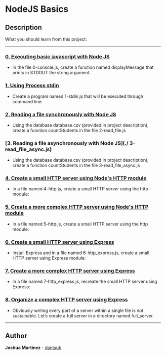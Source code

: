 #  NodeJS Basics

## Description

What you should learn from this project:

---

### [0. Executing basic javascript with Node JS](./0-console.js)

* In the file 0-console.js, create a function named displayMessage that prints in STDOUT the string argument.

### [1. Using Process stdin](./1-stdin.js)

* Create a program named 1-stdin.js that will be executed through command line:

### [2. Reading a file synchronously with Node JS](./2-read_file.js)

* Using the database database.csv (provided in project description), create a function countStudents in the file 2-read_file.js

### [3. Reading a file asynchronously with Node JS](./ 3-read_file_async.js)

* Using the database database.csv (provided in project description), create a function countStudents in the file 3-read_file_async.js

### [4. Create a small HTTP server using Node's HTTP module](./4-http.js)

* In a file named 4-http.js, create a small HTTP server using the http module:

### [5. Create a more complex HTTP server using Node's HTTP module](./5-http.js)

* In a file named 5-http.js, create a small HTTP server using the http module:

### [6. Create a small HTTP server using Express](./6-http_express.js)

* Install Express and in a file named 6-http_express.js, create a small HTTP server using Express module:

### [7. Create a more complex HTTP server using Express](./7-http_express.js)

* In a file named 7-http_express.js, recreate the small HTTP server using Express:

### [8. Organize a complex HTTP server using Express](./full_server/utils.js)

* Obviously writing every part of a server within a single file is not sustainable. Let’s create a full server in a directory named full_server.

---

## Author

**Joshua Martinez** - [dantsub](https://github.com/dantsub)